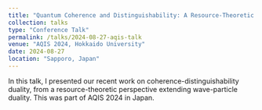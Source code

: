 ```yaml
---
title: "Quantum Coherence and Distinguishability: A Resource-Theoretic Perspective on Wave-Particle Duality"
collection: talks
type: "Conference Talk"
permalink: /talks/2024-08-27-aqis-talk
venue: "AQIS 2024, Hokkaido University"
date: 2024-08-27
location: "Sapporo, Japan"
---
```


In this talk, I presented our recent work on coherence-distinguishability duality, from a resource-theoretic perspective extending wave-particle duality. This was part of AQIS 2024 in Japan.

